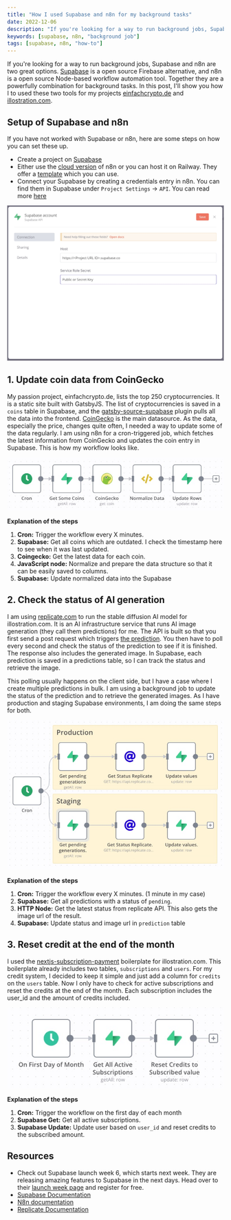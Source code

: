 ```yaml
---
title: "How I used Supabase and n8n for my background tasks"
date: 2022-12-06
description: "If you're looking for a way to run background jobs, Supabase and n8n are two great options. In this post, I'll show you how I to used these two tools for my projects einfachcrypto.de and illostration.com."
keywords: [supabase, n8n, "background job"]
tags: [supabase, n8n, "how-to"]
---
```


If you're looking for a way to run background jobs, Supabase and n8n are two great options. [Supabase](https://supabase.com/) is a open source Firebase alternative, and n8n is a open source Node-based workflow automation tool. Together they are a powerfully combination for background tasks. 
In this post, I'll show you how I to used these two tools for my projects [einfachcrypto.de] and [illostration.com].

## Setup of Supabase and n8n
If you have not worked with Supabase or n8n, here are some steps on how you can set these up.
- Create a project on [Supabase](https://supabase.com/) 
- Either use the [cloud version](https://n8n.io/cloud/) of n8n or you can host it on Railway. They offer a [template](https://railway.app/new/template/zo8wVU) which you can use.
- Connect your Supabase by creating a credentials entry in n8n. You can find them in Supabase under `Project Settings` -> `API`. You can read more [here](https://docs.n8n.io/integrations/builtin/credentials/supabase/)

![Enter Supabase credentials in N8N](./assets/2022-12-06/n8n-supabase-credentials.jpg)

## 1. Update coin data from CoinGecko
My passion project, einfachcrypto.de, lists the top 250 cryptocurrencies. It is a static site built with GatsbyJS. The list of cryptocurrencies is saved in a `coins` table in Supabase, and the [gatsby-source-supabase] plugin pulls all the data into the frontend. [CoinGecko](https://www.coingecko.com/) is the main datasource. As the data, especially the price, changes quite often, I needed a way to update some of the data regularly. I am using n8n for a cron-triggered job, which fetches the latest information from CoinGecko and updates the coin entry in Supabase. This is how my workflow looks like.

![update cryptocurrency data workflow](./assets/2022-12-06/coingecko-workflow.jpg)

**Explanation of the steps**
1. **Cron:** Trigger the workflow every X minutes.
2. **Supabase:** Get all coins which are outdated. I check the timestamp here to see when it was last updated.
3. **Coingecko:** Get the latest data for each coin.
4. **JavaScript node:** Normalize and prepare the data structure so that it can be easily saved to columns.
5. **Supabase:** Update normalized data into the Supabase

## 2. Check the status of AI generation
I am using [replicate.com] to run the stable diffusion AI model for illostration.com. It is an AI infrastructure service that runs AI image generation (they call them predictions) for me. The API is built so that you first send a post request which triggers [the prediction]. You then have to poll every second and check the status of the prediction to see if it is finished. The response also includes the generated image. In Supabase, each prediction is saved in a predictions table, so I can track the status and retrieve the image.

This polling usually happens on the client side, but I have a case where I create multiple predictions in bulk. I am using a background job to update the status of the prediction and to retrieve the generated images. As I have production and staging Supabase environments, I am doing the same steps for both.

![get prediction status workflow](./assets/2022-12-06/get-prediction-status.jpg)

**Explanation of the steps**
1. **Cron:** Trigger the workflow every X minutes. (1 minute in my case)
2. **Supabase:** Get all predictions with a status of `pending`.
3. **HTTP Node:** Get the latest status from replicate API. This also gets the image url of the result.
4. **Supabase:** Update status and image url in `prediction` table

## 3. Reset credit at the end of the month
I used the [nextjs-subscription-payment](https://github.com/vercel/nextjs-subscription-payments) boilerplate for illostration.com. This boilerplate already includes two tables, `subscriptions` and `users`. For my credit system, I decided to keep it simple and just add a column for `credits` on the `users` table. Now I only have to check for active subscriptions and reset the credits at the end of the month. Each subscription includes the user_id and the amount of credits included.

![reset credits workflow](./assets/2022-12-06/reset-credits.jpg)

**Explanation of the steps**
1. **Cron:** Trigger the workflow on the first day of each month
2. **Supabase Get:** Get all active subscriptions.
3. **Supabase Update:** Update user based on `user_id` and reset credits to the subscribed amount.

## Resources
- Check out Supabase launch week 6, which starts next week. They are releasing amazing features to Supabase in the next days. Head over to their [launch week page] and register for free.
- [Supabase Documentation](https://supabase.com/docs/reference)
- [N8n documentation](https://docs.n8n.io/)
- [Replicate Documentation](https://replicate.com/docs)

[launch week page]: https://supabase.com/launch-week
[illostration.com]: https://www.illostration.com/
[replicate.com]: https://replicate.com/
[einfachcrypto.de]: https://einfachcrypto.de/
[gatsby-source-supabase]: https://www.gatsbyjs.com/plugins/gatsby-source-supabase/
[the prediction]: https://replicate.com/docs/how-does-replicate-work#how-to-run-models-with-the-api